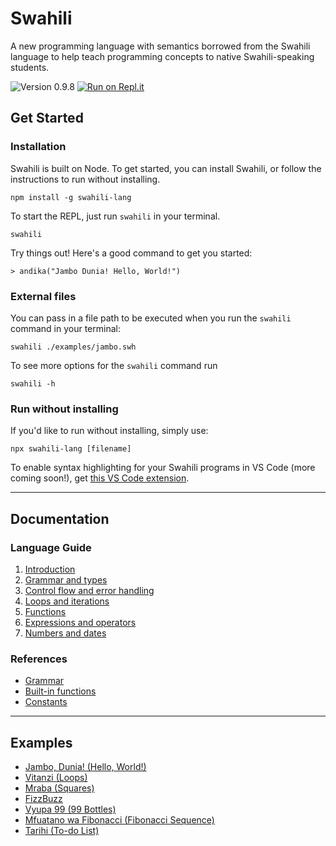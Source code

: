 # Swahili

A new programming language with semantics borrowed from the Swahili language to help teach programming concepts to native Swahili-speaking students.

![Version 0.9.8](https://img.shields.io/badge/version-0.9.8-blue)
[![Run on Repl.it](https://repl.it/badge/github/malcolmkiano/swahili)](https://repl.it/@moredigital/swahili-1)

## Get Started

### Installation

Swahili is built on Node. To get started, you can install Swahili, or follow the instructions to run without installing.

```
npm install -g swahili-lang
```

To start the REPL, just run `swahili` in your terminal.

```
swahili
```

Try things out! Here's a good command to get you started:

```swahili
> andika("Jambo Dunia! Hello, World!")
```

### External files

You can pass in a file path to be executed when you run the `swahili` command in your terminal:

```
swahili ./examples/jambo.swh
```

To see more options for the `swahili` command run

```
swahili -h
```

### Run without installing

If you'd like to run without installing, simply use:

```
npx swahili-lang [filename]
```

To enable syntax highlighting for your Swahili programs in VS Code (more coming soon!), get [this VS Code extension](https://marketplace.visualstudio.com/items?itemName=swahili-lang.swahili-syntax).

---

## Documentation

### Language Guide

1. [Introduction](./docs/guide/01-introduction.md)
2. [Grammar and types](./docs/guide/02-grammar-and-types.md)
3. [Control flow and error handling](./docs/guide/03-control-flow-and-error-handling.md)
4. [Loops and iterations](./docs/guide/04-loops.md)
5. [Functions](./docs/guide/05-functions.md)
6. [Expressions and operators](./docs/guide/06-expressions.md)
7. [Numbers and dates](./docs/guide/07-numbers-and-dates.md)

### References

- [Grammar](./docs/ref/grammar.md)
- [Built-in functions](./docs/ref/built-in-functions.md)
- [Constants](./docs/ref/constants.md)

---

## Examples

- [Jambo, Dunia! (Hello, World!)](./examples/jambo.swh)
- [Vitanzi (Loops)](./examples/vitanzi.swh)
- [Mraba (Squares)](./examples/mraba.swh)
- [FizzBuzz](./examples/fizzbuzz.swh)
- [Vyupa 99 (99 Bottles)](./examples/99.swh)
- [Mfuatano wa Fibonacci (Fibonacci Sequence)](./examples/fibonacci.swh)
- [Tarihi (To-do List)](./examples/tarihi.swh)
